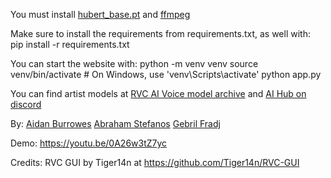 You must install [hubert_base.pt](https://huggingface.co/lj1995/VoiceConversionWebUI/blob/main/hubert_base.pt) and [ffmpeg](https://www.ffmpeg.org/)

Make sure to install the requirements from requirements.txt, as well with:
pip install -r requirements.txt

You can start the website with:
python -m venv venv
source venv/bin/activate  # On Windows, use 'venv\Scripts\activate'
python app.py

You can find artist models at [RVC AI Voice model archive](https://docs.google.com/spreadsheets/d/1leF7_c2Qf5iQRVkmOF51ZSynOvEjz8fHqwriX1wUMPw/edit#gid=1227575351) and [AI Hub on discord](https://discord.com/invite/aihub)

By:
[Aidan Burrowes](linkedin.com/in/aidanburrowes/)
[Abraham Stefanos](linkedin.com/in/abrahamstefanos/)
[Gebril Fradj](linkedin.com/in/gebrilfradj/)

Demo:
https://youtu.be/0A26w3tZ7yc

Credits:
RVC GUI by Tiger14n at https://github.com/Tiger14n/RVC-GUI
